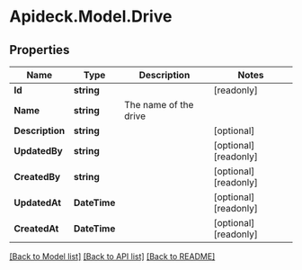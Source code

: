# Apideck.Model.Drive

## Properties

Name | Type | Description | Notes
------------ | ------------- | ------------- | -------------
**Id** | **string** |  | [readonly] 
**Name** | **string** | The name of the drive | 
**Description** | **string** |  | [optional] 
**UpdatedBy** | **string** |  | [optional] [readonly] 
**CreatedBy** | **string** |  | [optional] [readonly] 
**UpdatedAt** | **DateTime** |  | [optional] [readonly] 
**CreatedAt** | **DateTime** |  | [optional] [readonly] 

[[Back to Model list]](../README.md#documentation-for-models) [[Back to API list]](../README.md#documentation-for-api-endpoints) [[Back to README]](../README.md)

